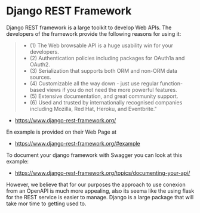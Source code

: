 # Django REST Framework

Django REST framework is a large toolkit to develop Web APIs. The
developers of the framework provide the following reasons for using it:

> * (1) The Web browsable API is a huge usability win for your developers.
> * (2) Authentication policies including packages for OAuth1a and OAuth2.
> * (3) Serialization that supports both ORM and non-ORM data sources. 
> * (4) Customizable all the way down - just use regular function-based views if
>   you do not need the more powerful features. 
> * (5) Extensive documentation,
>   and great community support. 
> * (6) Used and trusted by internationally
>   recognised companies including Mozilla, Red Hat, Heroku, and
>   Eventbrite."

* <https://www.django-rest-framework.org/>

En example is provided on their Web Page at 

* <https://www.django-rest-framework.org/#example>

To document your django framework with Swagger you can look at this example:

* <https://www.django-rest-framework.org/topics/documenting-your-api/>

However, we believe that for our purposes the approach to use conexion
from an OpenAPI is much more appealing, also its seema like the using
flask for the REST service is easier to manage. Django is a large
package that will take mor time to getting used to.

